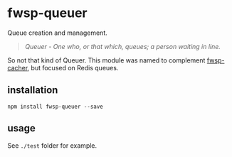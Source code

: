 # fwsp-queuer
Queue creation and management.

> _Queuer - One who, or that which, queues; a person waiting in line._

So not that kind of Queuer. This module was named to complement [fwsp-cacher](https://github.com/flywheelsports/fwsp-cacher), but focused on Redis queues.

## installation

```
npm install fwsp-queuer --save
```

## usage

See `./test` folder for example.
